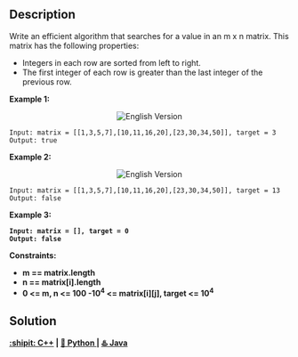 ## Description

Write an efficient algorithm that searches for a value in an m x n matrix. This matrix has the following properties:

- Integers in each row are sorted from left to right.
- The first integer of each row is greater than the last integer of the previous row.


<b>Example 1:</b>

<div align="center">
  <img src="https://assets.leetcode.com/uploads/2020/10/05/mat.jpg" alt="English Version">
</div>


```
Input: matrix = [[1,3,5,7],[10,11,16,20],[23,30,34,50]], target = 3
Output: true
```

<b>Example 2:</b>

<div align="center">
  <img src="https://assets.leetcode.com/uploads/2020/10/05/mat2.jpg" alt="English Version">
</div>


```
Input: matrix = [[1,3,5,7],[10,11,16,20],[23,30,34,50]], target = 13
Output: false
```

<strong>Example 3:<strong>

```
Input: matrix = [], target = 0
Output: false
```

<strong>Constraints:</strong>

- m == matrix.length
- n == matrix[i].length
- 0 <= m, n <= 100
-10<sup>4</sup> <= matrix[i][j], target <= 10<sup>4</sup>

## Solution

<div>
  <a href="https://github.com/Charmve/LeetCode4FLAG/tree/main/74.%20Search%20a%202D%20Matrix/74_search-a-2d-matrix.cpp">:shipit: C++</a> | 
  <a href="https://github.com/Charmve/LeetCode4FLAG/tree/main/74.%20Search%20a%202D%20Matrix/74_search-a-2d-matrix.cpy">🐍 Python </a> | 
  <a href="https://github.com/Charmve/LeetCode4FLAG/tree/main/74.%20Search%20a%202D%20Matrix/74_search-a-2d-matrix.java">♨️ Java </a>
</div>
